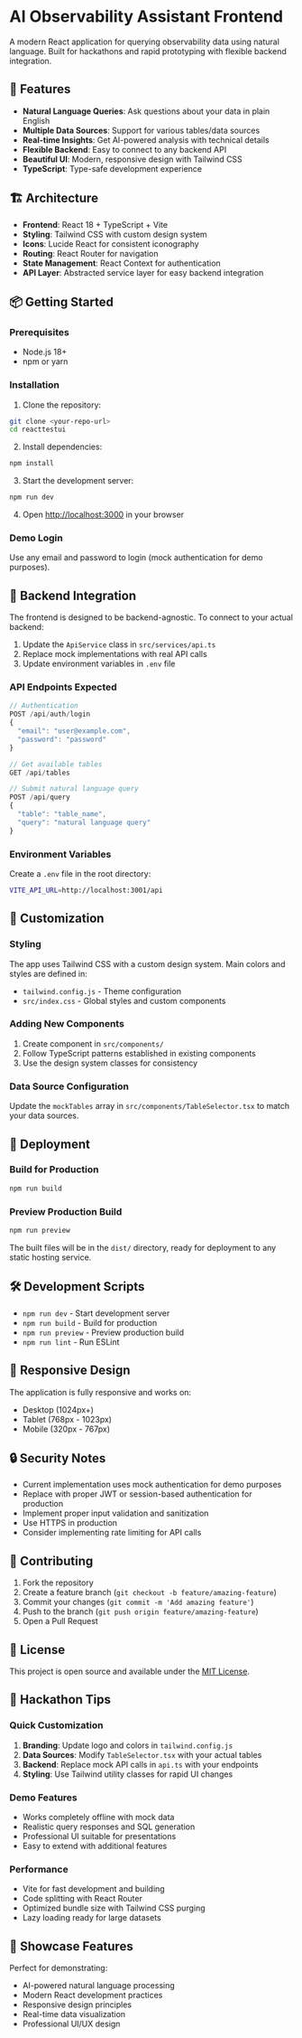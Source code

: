# AI Observability Assistant Frontend

A modern React application for querying observability data using natural language. Built for hackathons and rapid prototyping with flexible backend integration.

## 🚀 Features

- **Natural Language Queries**: Ask questions about your data in plain English
- **Multiple Data Sources**: Support for various tables/data sources
- **Real-time Insights**: Get AI-powered analysis with technical details
- **Flexible Backend**: Easy to connect to any backend API
- **Beautiful UI**: Modern, responsive design with Tailwind CSS
- **TypeScript**: Type-safe development experience

## 🏗️ Architecture

- **Frontend**: React 18 + TypeScript + Vite
- **Styling**: Tailwind CSS with custom design system
- **Icons**: Lucide React for consistent iconography
- **Routing**: React Router for navigation
- **State Management**: React Context for authentication
- **API Layer**: Abstracted service layer for easy backend integration

## 📦 Getting Started

### Prerequisites

- Node.js 18+ 
- npm or yarn

### Installation

1. Clone the repository:
```bash
git clone <your-repo-url>
cd reacttestui
```

2. Install dependencies:
```bash
npm install
```

3. Start the development server:
```bash
npm run dev
```

4. Open [http://localhost:3000](http://localhost:3000) in your browser

### Demo Login

Use any email and password to login (mock authentication for demo purposes).

## 🔧 Backend Integration

The frontend is designed to be backend-agnostic. To connect to your actual backend:

1. Update the `ApiService` class in `src/services/api.ts`
2. Replace mock implementations with real API calls
3. Update environment variables in `.env` file

### API Endpoints Expected

```typescript
// Authentication
POST /api/auth/login
{
  "email": "user@example.com",
  "password": "password"
}

// Get available tables
GET /api/tables

// Submit natural language query
POST /api/query
{
  "table": "table_name",
  "query": "natural language query"
}
```

### Environment Variables

Create a `.env` file in the root directory:

```bash
VITE_API_URL=http://localhost:3001/api
```

## 🎨 Customization

### Styling

The app uses Tailwind CSS with a custom design system. Main colors and styles are defined in:
- `tailwind.config.js` - Theme configuration
- `src/index.css` - Global styles and custom components

### Adding New Components

1. Create component in `src/components/`
2. Follow TypeScript patterns established in existing components
3. Use the design system classes for consistency

### Data Source Configuration

Update the `mockTables` array in `src/components/TableSelector.tsx` to match your data sources.

## 🚀 Deployment

### Build for Production

```bash
npm run build
```

### Preview Production Build

```bash
npm run preview
```

The built files will be in the `dist/` directory, ready for deployment to any static hosting service.

## 🛠️ Development Scripts

- `npm run dev` - Start development server
- `npm run build` - Build for production
- `npm run preview` - Preview production build
- `npm run lint` - Run ESLint

## 📱 Responsive Design

The application is fully responsive and works on:
- Desktop (1024px+)
- Tablet (768px - 1023px)
- Mobile (320px - 767px)

## 🔒 Security Notes

- Current implementation uses mock authentication for demo purposes
- Replace with proper JWT or session-based authentication for production
- Implement proper input validation and sanitization
- Use HTTPS in production
- Consider implementing rate limiting for API calls

## 🤝 Contributing

1. Fork the repository
2. Create a feature branch (`git checkout -b feature/amazing-feature`)
3. Commit your changes (`git commit -m 'Add amazing feature'`)
4. Push to the branch (`git push origin feature/amazing-feature`)
5. Open a Pull Request

## 📄 License

This project is open source and available under the [MIT License](LICENSE).

## 🎯 Hackathon Tips

### Quick Customization

1. **Branding**: Update logo and colors in `tailwind.config.js`
2. **Data Sources**: Modify `TableSelector.tsx` with your actual tables
3. **Backend**: Replace mock API calls in `api.ts` with your endpoints
4. **Styling**: Use Tailwind utility classes for rapid UI changes

### Demo Features

- Works completely offline with mock data
- Realistic query responses and SQL generation
- Professional UI suitable for presentations
- Easy to extend with additional features

### Performance

- Vite for fast development and building
- Code splitting with React Router
- Optimized bundle size with Tailwind CSS purging
- Lazy loading ready for large datasets

## 🌟 Showcase Features

Perfect for demonstrating:
- AI-powered natural language processing
- Modern React development practices
- Responsive design principles
- Real-time data visualization
- Professional UI/UX design
